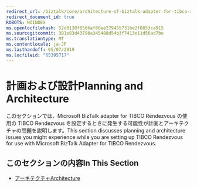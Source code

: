 ```yaml
---
redirect_url: /biztalk/core/architecture-of-biztalk-adapter-for-tibco-rendezvous/
redirect_document_id: true
ROBOTS: NOINDEX
ms.openlocfilehash: 52d0130f0566af80ee279455731be2f8853ca915
ms.sourcegitcommit: 381e83d43796a345488d54b3f7413e11d56ad7be
ms.translationtype: MT
ms.contentlocale: ja-JP
ms.lasthandoff: 05/07/2019
ms.locfileid: "65395717"
---
```

# <a name="planning-and-architecture"></a><span data-ttu-id="2a90f-101">計画および設計</span><span class="sxs-lookup"><span data-stu-id="2a90f-101">Planning and Architecture</span></span>
<span data-ttu-id="2a90f-102">このセクションでは、Microsoft BizTalk adapter for TIBCO Rendezvous の使用の TIBCO Rendezvous を設定するときに発生する可能性が計画とアーキテクチャの問題を説明します。</span><span class="sxs-lookup"><span data-stu-id="2a90f-102">This section discusses planning and architecture issues you might experience while you are setting up TIBCO Rendezvous for use with Microsoft BizTalk Adapter for TIBCO Rendezvous.</span></span>  
  
## <a name="in-this-section"></a><span data-ttu-id="2a90f-103">このセクションの内容</span><span class="sxs-lookup"><span data-stu-id="2a90f-103">In This Section</span></span>  
  
-   [<span data-ttu-id="2a90f-104">アーキテクチャ</span><span class="sxs-lookup"><span data-stu-id="2a90f-104">Architecture</span></span>](../core/architecture-of-biztalk-adapter-for-tibco-rendezvous.md)
